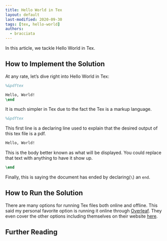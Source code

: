 ```yaml
---
title: Hello World in Tex
layout: default
last-modified: 2020-09-30
tags: [tex, hello-world]
authors:
  - bracciata
---
```


In this article, we tackle Hello World in Tex.

## How to Implement the Solution

At any rate, let’s dive right into Hello World in Tex:

```tex
%&pdftex

Hello, World!
\end
```
It is much simpler in Tex due to the fact the Tex is a markup language.

```tex
%&pdftex
```
This first line is a declaring line used to explain that the desired output of this tex file is a pdf.

```tex
Hello, World!
```
This is the body better known as what will be displayed. You could replace that text with anything to have it show up.

```tex
\end
```
Finally, this is saying the document has ended by declaring(`\`) an `end`.

## How to Run the Solution

There are many options for running Tex files both online and offline. This said my personal favorite option is running it online through [Overleaf][1]. They even cover the other options including themselves on their website [here][2].

## Further Reading

[1]: https://www.overleaf.com
[2]: https://www.overleaf.com/learn/latex/Choosing_a_LaTeX_Compiler